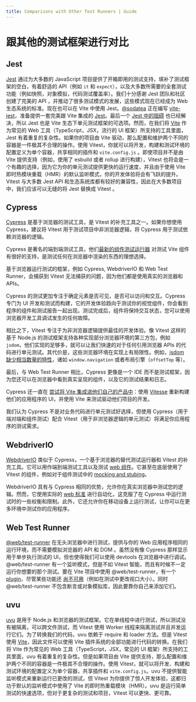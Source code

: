 ```yaml
---
title: Comparisons with Other Test Runners | Guide
---
```


# 跟其他的测试框架进行对比

## Jest

[Jest](https://jestjs.io/zh-Hans/) 通过为大多数的 JavaScript 项目提供了开箱即用的测试支持，填补了测试框架的空白，有着舒适的 API（例如 `it` 和 `expect`），以及大多数所需要的全套测试功能（例如快照，对象模拟，代码测试覆盖率）。我们十分感谢 Jest 团队和社区创建了完美的 API ，并推动了很多测试模式的发展，这些模式现在已经成为 Web 生态系统的标准。现在也可以在 Vite 中使用 Jest。[@sodatea](https://twitter.com/haoqunjiang) 正在编写 [vite-jest](https://github.com/sodatea/vite-jest#readme)，准备提供一套完美跟 Vite 集成的 [Jest](https://jestjs.io/)。最后一个 [Jest 中的阻碍](https://github.com/sodatea/vite-jest/blob/main/packages/vite-jest/README.md#vite-jest) 也已经解决，所以 Jest 也是 Vite 生态下单元测试框架的可选项。然而，在我们将 [Vite](https://vitejs.dev) 作为常见的 Web 工具（TypeScript，JSX，流行的 UI 框架）所支持的工具里面，Jest 有着重复的复杂性。如果你的项目由 Vite 驱动，那么配置和维护两个不同的容器是一件极其不合理的操作。使用 Vitest，你就可以将开发，构建和测试环境的配置定义为单个容器，共享相同的插件和 `vite.config.js` 。即使项目并不是由 Vite 提供支持（例如，使用了 esbuild 或者 rollup 进行构建），Vitest 也将会是一个有趣的选择，因为它为你的单元测试提供更快的运行速度，并且由于使用 Vite 即时热模块重载（HMR）的默认监听模式，你的开发体验将会有飞跃的提升。Vitest 与大多数 Jest API 和生态系统库都有较好的兼容性，因此在大多数项目中，我们应该可以无缝的将 Jest 替换成 Vitest 。

## Cypress

[Cypress](https://www.cypress.io/) 是基于浏览器的测试工具，是 Vitest 的补充工具之一。如果你想使用 Cypress，建议将 Vitest 用于测试项目中非浏览器逻辑，将 Cypress 用于测试依赖浏览器的逻辑。

Cypress 是著名的端到端测试工具，他们[最新的组件测试运行器](https://on.cypress.io/component) 对测试 Vite 组件有很好的支持，是测试任何在浏览器中渲染的东西的理想选择。

基于浏览器运行测试的框架，例如 Cypress, WebdriverIO 和 Web Test Runner，会捕获到 Vitest 无法捕获的问题，因为他们都是使用真实的浏览器和 APIs。

Cypress 的测试更加专注于确定元素是否可见，是否可以访问和交互。Cypress 专门为 UI 开发和测试而构建，它的开发体验趋向于测试你的视觉组件，你会看到程序的组件和测试报告一起出现。测试完成后，组件将保持交互状态，您可以使用浏览器开发工具调试发生的任何故障。

相比之下，Vitest 专注于为非浏览器逻辑提供最佳的开发体验。像 Vitest 这样的基于 Node.js 的测试框架支持各种实现部分浏览器环境的第三方包，例如 `jsdom`，他们实现的足够多，就可以让我们快速的对于任何引用浏览器 APIs 的代码进行单元测试。其代价是，这些浏览器环境在实现上有局限性。例如，[jsdom 缺少相当数量的特性](https://github.com/jsdom/jsdom/issues?q=is%3Aissue+is%3Aopen+sort%3Acomments-desc)，诸如 `window.navigation` 或者布局引擎（`offsetTop` 等）。

最后，与 Web Test Runner 相比，Cypress 更像是一个 IDE 而不是测试框架，因为您还可以在浏览器中看到真实呈现的组件，以及它的测试结果和日志。

Cypress 还一直在 [尝试将 Vite 集成进他们自己的产品中](https://www.youtube.com/watch?v=7S5cbY8iYLk)：使用 [Vitesse](https://github.com/antfu/vitesse) 重新构建他们的应用程序的 UI，并使用 Vite 来测试驱动他们项目的开发。

我们认为 Cypress 不是对业务代码进行单元测试好选择，但使用 Cypress（用于端对端和组件测试）配合 Vitest（用于非浏览器逻辑的单元测试）将满足你应用程序的测试需求。

## WebdriverIO

[WebdriverIO](https://webdriver.io/) 类似于 Cypress，一个基于浏览器的替代测试运行器和 Vitest 的补充工具。它可以用作端到端测试工具以及测试 [web 组件](https://webdriver.io/docs/component-testing)。它甚至在底层使用了 Vitest 的组件，例如对于组件测试中的 [mocking and stubing](https://webdriver.io/docs/component-testing/mocks-and-spies)。

WebdriverIO 具有与 Cypress 相同的优势，允许你在真实浏览器中测试您的逻辑。然而，它使用实际的 [web 标准](https://w3c.github.io/webdriver/) 进行自动化，这克服了在 Cypress 中运行测试时的一些权衡和限制。此外，它还允许你在移动设备上运行测试，让你可以在更多环境中测试你的应用程序。

## Web Test Runner

[@web/test-runner](https://modern-web.dev/docs/test-runner/overview/) 在无头浏览器中进行测试，提供与你的 Web 应用程序相同的运行环境，而不需要模拟浏览器的 API 和 DOM 。虽然没有像 Cypress 那样显示用于单步执行测试的 UI，但也使得我们可以使用 devtools 在浏览器中进行调试。@web/test-runner 有一个监听模式，但是不如 Vitest 智能，而且有时候不一定运行你想要的那个测试。要在 Vite 项目中使用 @web/test-runner，有一个 [plugin](https://github.com/material-svelte/vite-web-test-runner-plugin)，尽管某些功能还 [尚不可用](https://github.com/material-svelte/vite-web-test-runner-plugin/issues/11)（例如在测试中更改视口大小）。同时 @web/test-runner 不包含断言或对象模拟库，因此要靠你自己来添加它们。

## uvu

[uvu](https://github.com/lukeed/uvu) 是用于 Node.js 和浏览器的测试框架。它在单线程中进行测试，所以测试没有被隔离，可以跨文件测试，而 Vitest 使用 Worker 线程来隔离测试并且并发运行它们。为了转换我们的代码，uvu 依赖于 require 和 loader 方法。但是 Vitest 使用 [Vite](https://vitejs.dev)，因此文件可以使用 Vite 插件系统的全部功能进行代码的转换。在我们将 Vite 作为常见的 Web 工具（TypeScript，JSX，常见的 UI 框架）所支持的工具里面，uvu 有着重复的复杂性。但是如果项目由 Vite 提供支持，那么配置和维护两个不同的容器是一件极其不合理的操作。使用 Vitest，就可以将开发、构建和测试环境的配置定义为单个容器，共享插件和 `vite.config.js`。uvu 不提供智能监听模式来重新运行已更改的测试，但 Vitest 为你提供了惊人开发体验，这都归功于默认的监听模式中使用了 Vite 的即时热重载模块（HMR）。uvu 是运行简单测试的快速选项，但对于更复杂的测试和项目，Vitest 可以更快、更可靠。
